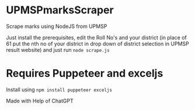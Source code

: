 # UPMSPmarksScraper
Scrape marks using NodeJS from UPMSP

Just install the prerequisites, edit the Roll No's and your district (in place of 61 put the nth no of your district in drop down of district selection in UPMSP result website) and just run
```node scrape.js```

# Requires Puppeteer and exceljs
Install using ```npm install puppeteer exceljs```

Made with Help of ChatGPT
